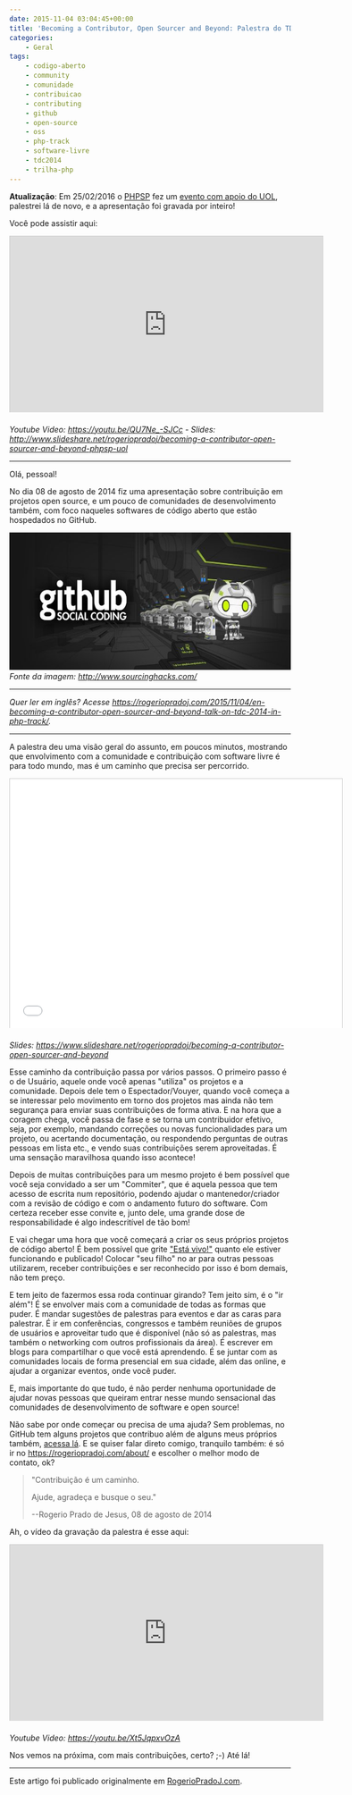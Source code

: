 ```yaml
---
date: 2015-11-04 03:04:45+00:00
title: 'Becoming a Contributor, Open Sourcer and Beyond: Palestra do TDC 2014 na Trilha PHP'
categories:
    - Geral
tags:
    - codigo-aberto
    - community
    - comunidade
    - contribuicao
    - contributing
    - github
    - open-source
    - oss
    - php-track
    - software-livre
    - tdc2014
    - trilha-php
---
```


**Atualização**: Em 25/02/2016 o [PHPSP](http://phpsp.org.br/) fez um [evento com apoio do UOL](https://joind.in/event/phpsp--uol-2016-fevereiro), palestrei lá de novo, e a apresentação foi gravada por inteiro!

Você pode assistir aqui:

<iframe width="560" height="315" src="https://www.youtube.com/embed/QU7Ne_-SJCc" frameborder="0" allowfullscreen style="border:1px solid #CCC;border-width:1px 1px 0;margin-bottom:5px"></iframe>

*Youtube Video: <https://youtu.be/QU7Ne_-SJCc> - Slides: <http://www.slideshare.net/rogeriopradoj/becoming-a-contributor-open-sourcer-and-beyond-phpsp-uol>*

---

Olá, pessoal!

No dia 08 de agosto de 2014 fiz uma apresentação sobre contribuição em projetos open source, e um pouco de comunidades de desenvolvimento também, com foco naqueles softwares de código aberto que estão hospedados no GitHub.

![GitHub logo](assets/images/2015/11/github-logo.jpg)
*Fonte da imagem: http://www.sourcinghacks.com/*

---

*Quer ler em inglês? Acesse <https://rogeriopradoj.com/2015/11/04/en-becoming-a-contributor-open-sourcer-and-beyond-talk-on-tdc-2014-in-php-track/>.*

---

A palestra deu uma visão geral do assunto, em poucos minutos, mostrando que envolvimento com a comunidade e contribuição com software livre é para todo mundo, mas é um caminho que precisa ser percorrido.

<iframe src="//www.slideshare.net/slideshow/embed_code/key/esvmzQnQgizUbF" width="595" height="446" frameborder="0" marginwidth="0" marginheight="0" scrolling="no" style="border:1px solid #CCC;border-width:1px 1px 0;margin-bottom:5px" allowfullscreen></iframe>

*Slides: <https://www.slideshare.net/rogeriopradoj/becoming-a-contributor-open-sourcer-and-beyond>*

Esse caminho da contribuição passa por vários passos. O primeiro passo é o de Usuário, aquele onde você apenas "utiliza" os projetos e a comunidade. Depois dele tem o Espectador/Vouyer, quando você começa a se interessar pelo movimento em torno dos projetos mas ainda não tem segurança para enviar suas contribuições de forma ativa. E na hora que a coragem chega, você passa de fase e se torna um contribuidor efetivo, seja, por exemplo, mandando correções ou novas funcionalidades para um projeto, ou acertando documentação, ou respondendo perguntas de outras pessoas em lista etc., e vendo suas contribuições serem aproveitadas. É uma sensação maravilhosa quando isso acontece!

Depois de muitas contribuições para um mesmo projeto é bem possível que você seja convidado a ser um "Commiter", que é aquela pessoa que tem acesso de escrita num repositório, podendo ajudar o mantenedor/criador com a revisão de código e com o andamento futuro do software. Com certeza receber esse convite e, junto dele, uma grande dose de responsabilidade é algo indescritível de tão bom!

E vai chegar uma hora que você começará a criar os seus próprios projetos de código aberto! É bem possível que grite ["Está vivo!"](https://pt.wikipedia.org/wiki/Frankenstein_(1931)) quanto ele estiver funcionando e publicado! Colocar "seu filho" no ar para outras pessoas utilizarem, receber contribuições e ser reconhecido por isso é bom demais, não tem preço.

E tem jeito de fazermos essa roda continuar girando? Tem jeito sim, é o "ir além"! É se envolver mais com a comunidade de todas as formas que puder. É mandar sugestões de palestras para eventos e dar as caras para palestrar. É ir em conferências, congressos e também reuniões de grupos de usuários e aproveitar tudo que é disponível (não só as palestras, mas também o networking com outros profissionais da área). É escrever em blogs para compartilhar o que você está aprendendo. É se juntar com as comunidades locais de forma presencial em sua cidade, além das online, e ajudar a organizar eventos, onde você puder.

E, mais importante do que tudo, é não perder nenhuma oportunidade de ajudar novas pessoas que queiram entrar nesse mundo sensacional das comunidades de desenvolvimento de software e open source!

Não sabe por onde começar ou precisa de uma ajuda? Sem problemas, no GitHub tem alguns projetos que contribuo além de alguns meus próprios também, [acessa lá](https://github.com/rogeriopradoj). E se quiser falar direto comigo, tranquilo também: é só ir no <https://rogeriopradoj.com/about/> e escolher o melhor modo de contato, ok?

<blockquote>
"Contribuição é um caminho.
  
Ajude, agradeça e busque o seu."

--Rogerio Prado de Jesus, 08 de agosto de 2014
</blockquote>

Ah, o vídeo da gravação da palestra é esse aqui:

<iframe width="560" height="315" src="https://www.youtube.com/embed/Xt5JqpxvOzA" frameborder="0" allowfullscreen style="border:1px solid #CCC;border-width:1px 1px 0;margin-bottom:5px"></iframe>

*Youtube Video: <https://youtu.be/Xt5JqpxvOzA>*

Nos vemos na próxima, com mais contribuições, certo? ;-) Até lá!

---

Este artigo foi publicado originalmente em [RogerioPradoJ.com](http://rogeriopradoj.com/).
